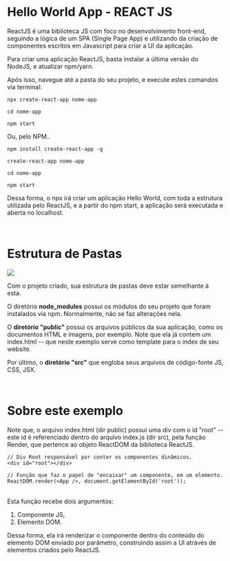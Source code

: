 # Hello World App - REACT JS

ReactJS é uma biblioteca JS com foco no desenvolvimento front-end, seguindo a lógica de um SPA (Single Page App) e utilizando da criação de componentes escritos em Javascript para criar a UI da aplicação. 

Para criar uma aplicação ReactJS, basta instalar a última versão do NodeJS, e atualizar npm/yarn.

Após isso, navegue até a pasta do seu projeto, e execute estes comandos via terminal:
 
```
npx create-react-app nome-app

cd nome-app

npm start
```

Ou, pelo NPM..

```
npm install create-react-app -g

create-react-app nome-app

cd nome-app

npm start
```

Dessa forma, o npx irá criar um aplicação Hello World, com toda a estrutura utilizada pelo ReactJS, e a partir do npm start, a aplicação será executada e aberta no localhost.

<br/>

# Estrutura de Pastas

<img src="https://i.imgur.com/FpocJil.png" />

Com o projeto criado, sua estrutura de pastas deve estar semelhante à esta.
<br/>

O diretório **node_modules** possui os módulos do seu projeto que foram instalados via npm. Normalmente, não se faz alterações nela.
<br/>

O **diretório "public"** possui os arquivos públicos da sua aplicação, como os documentos HTML e imagens, por exemplo. Note que ela já contem um index.html -- que neste exemplo serve como template para o index de seu website. 
<br/>

Por último, o **diretório "src"** que engloba seus arquivos de código-fonte JS, CSS, JSX.

<br/>

# Sobre este exemplo

Note que, o arquivo index.html (dir public) possui uma div com o id "root" -- este id é referenciado dentro do arquivo index.js (dir src), pela função Render, que pertence ao objeto ReactDOM da biblioteca ReactJS. 
<br/>


```
// Div Root responsável por conter os componentes dinâmicos.
<div id="root"></div>

// Função que faz o papel de "encaixar" um componente, em um elemento.
ReactDOM.render(<App />, document.getElementById('root'));
```

<br/>
Esta função recebe dois argumentos: <br/>

1. Componente JS, <br/> 
2. Elemento DOM. <br/> 

Dessa forma, ela irá renderizar o componente dentro do conteúdo do elemento DOM enviado por parâmetro, construindo assim a UI através de elementos criados pelo ReactJS.

<br/>


